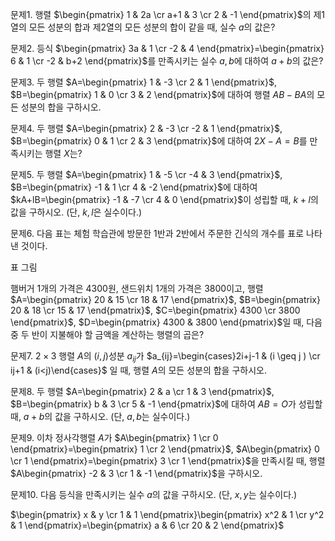 문제1. 행렬 $\begin{pmatrix} 1 & 2a \cr a+1 & 3 \cr 2 & -1 \end{pmatrix}$의 제1열의 모든 성분의 합과 제2열의 모든 성분의 합이 같을 때, 실수 $a$의 값은?



문제2. 등식 $\begin{pmatrix} 3a & 1 \cr -2 & 4 \end{pmatrix}=\begin{pmatrix} 6 & 1 \cr -2 & b+2 \end{pmatrix}$를 만족시키는 실수 $a, b$에 대하여 $a+b$의 값은?



문제3. 두 행렬 $A=\begin{pmatrix} 1 & -3 \cr 2 & 1 \end{pmatrix}$, $B=\begin{pmatrix} 1 & 0 \cr 3 & 2 \end{pmatrix}$에 대하여 행렬 $AB-BA$의 모든 성분의 합을 구하시오.



문제4. 두 행렬 $A=\begin{pmatrix} 2 & -3 \cr -2 & 1 \end{pmatrix}$, $B=\begin{pmatrix} 0 & 1 \cr 2 & 3 \end{pmatrix}$에 대하여 $2X-A=B$를 만족시키는 행렬 $X$는?



문제5. 두 행렬 $A=\begin{pmatrix} 1 & -5 \cr -4 & 3 \end{pmatrix}$, $B=\begin{pmatrix} -1 & 1 \cr 4 & -2 \end{pmatrix}$에 대하여 $kA+lB=\begin{pmatrix} -1 & -7 \cr 4 & 0 \end{pmatrix}$이 성립할 때, $k+l$의 값을 구하시오. (단, $k, l$은 실수이다.)



문제6. 다음 표는 체험 학습관에 방문한 1반과 2반에서 주문한 긴식의 개수를 표로 나타낸 것이다. 

표 그림

햄버거 1개의 가격은 4300원, 샌드위치 1개의 가격은 3800이고, 행렬 $A=\begin{pmatrix} 20 & 15 \cr 18 & 17 \end{pmatrix}$, $B=\begin{pmatrix} 20 & 18 \cr 15 & 17 \end{pmatrix}$, $C=\begin{pmatrix} 4300  \cr  3800 \end{pmatrix}$, $D=\begin{pmatrix} 4300 & 3800 \end{pmatrix}$일 때, 다음 중 두 반이 지불해야 할 금액을 계산하는 행렬의 곱은?



문제7. $2\times 3$ 행렬 $A$의 $(i, j)$성분 $a_{ij}$가 $a_{ij}=\begin{cases}2i+j-1 & (i \geq j ) \cr ij+1 & (i<j)\end{cases}$ 일 때, 행렬 $A$의 모든 성분의 합을 구하시오. 



문제8. 두 행렬 $A=\begin{pmatrix} 2 & a \cr 1 & 3 \end{pmatrix}$, $B=\begin{pmatrix} b & 3 \cr 5 & -1 \end{pmatrix}$에 대하여 $AB=O$가 성립할 때, $a+b$의 값을 구하시오. (단, $a, b$는 실수이다.)



문제9. 이차 정사각행렬 $A$가 $A\begin{pmatrix} 1  \cr  0 \end{pmatrix}=\begin{pmatrix} 1 \cr 2 \end{pmatrix}$, $A\begin{pmatrix} 0 \cr 1 \end{pmatrix}=\begin{pmatrix} 3 \cr 1 \end{pmatrix}$을 만족시킬 때, 행렬 $A\begin{pmatrix} -2 & 3 \cr 1 & -1 \end{pmatrix}$을 구하시오. 



문제10. 다음 등식을 만족시키는 실수 $a$의 값을 구하시오. (단, $x, y$는 실수이다.)

$\begin{pmatrix} x & y \cr 1 & 1 \end{pmatrix}\begin{pmatrix} x^2 & 1 \cr y^2 & 1 \end{pmatrix}=\begin{pmatrix} a & 6 \cr 20 & 2 \end{pmatrix}$